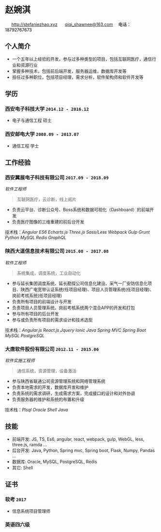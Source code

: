 
# 赵婉淇

<div id="webaddress">
<i class="fi-home" style="margin-left:1em"></i>
<a href="http://stefaniezhao.xyz" style="margin-left:0.5em">http://stefaniezhao.xyz</a>
<i class="fi-mail" style="margin-left:1em"></i>
<a href="qiqi_shawnee@163.com" style="margin-left:0.5em">qiqi_shawnee@163.com</a>
<span style="color: black;margin-left: 1em;">电话：18792767673</span> 
</div>

## 个人简介
- 一个五年以上经验的开发，参与过多种类型的项目，包括互联网医疗，通信行业和资源行业
- 掌握多种技术，包括前后端开发，服务器运维，数据库开发等
- 担任过多种职位，包括项目经理，需求分析，软件架构师和软件开发等

## 学历

### __西安电子科技大学__ `2014.12 - 2016.12`

- 电子与通信工程 硕士

### __西安邮电大学__ `2008.09 - 2013.07`

- 通信工程 学士


## 工作经验

### __西安翼展电子科技有限公司__  `2017.09 - 2018.09`
_软件工程师_<br>
> 互联网医疗，云诊断，线上阅片
-   负责云平台、诊断公众号、Boss系统和数据可视化（Dashboard）的前端开发
-   负责医疗图像的三维重建的前后台开发

技术栈：_Angular ES6 Echarts.js Three.js Sass/Less Webpack Gulp Grunt Python MySQL Redis GraphQL_ 
### __陕西大道信息技术有限公司__ `2015.08 - 2017.08`
_软件工程师_<br>
> 系统集成，调度系统，工业自动化
-   参与延长集团调度系统、延长勘探公司信息化建设、采气一厂安防信息化项目、陕西广电宽带认证系统(任项目经理)、项目人员管理系统(任项目经理)、岗前考核系统(任项目经理)
-   负责所有项目的前端设计与开发
-   负责项目人员管理系统、岗前考核系统两个混合APP的开发和打包
-   参与所有项目的后台开发
-   参与或负责所有项目的需求设计和技术选型

技术栈：_Angular.js React.js Jquery Ionic Java Spring MVC Spring Boot MySQL PostgreSQL_
### __大唐软件股份有限公司__ `2012.11 - 2015.06`
_软件实施工程师_<br>
> 通信系统，资源管理，设备激活
- 参与陕西省联通公司资源管理系统和网络管理系统
- 负责本地需求的开发，数据库开发和维护
- 负责系统的需求调研，生成需求方案，完成接口的设计和对外协调
- 负责服务器的维护和系统的布置和升级

技术栈：_Plsql Oracle Shell Java_ 



## 技能

-   前端开发: JS, TS, Es6, angular, react, webpack, gulp, WebGL, less, three.js, ramda ...
-   后台开发: Java, Python, Spring mvc, Spring boot, Flask, Numpy, Pandas ...
-   数据库: Oracle, MySQL, PostgreSQL, Redis
-   其它: Shell

## 证书

### __软考__   `2017`

- 信息系统项目管理师

### __英语四六级__




